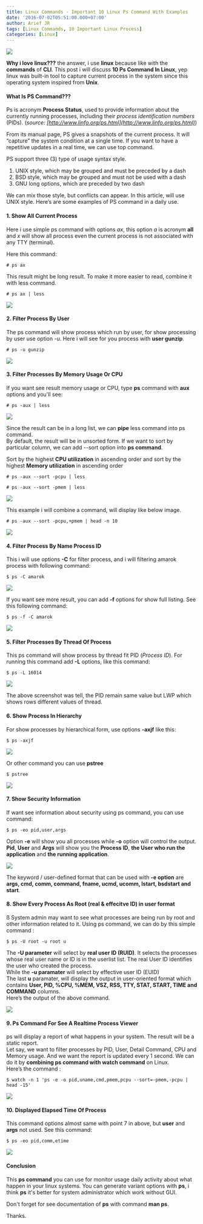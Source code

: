 ```yaml
---
title: Linux Commands - Important 10 Linux Ps Command With Examples
date: '2016-07-02T05:51:00.000+07:00'
author: Arief JR
tags: [Linux Commands, 10 Important Linux Process]
categories: [Linux]
---
```


![](https://4.bp.blogspot.com/-xFFG276mI84/V3MKs_F1YsI/AAAAAAAADew/1uew6pPXmYYGUqjmvNAOscB15MKqzBvGwCLcB/s1600/image4195.png)

**Why i love linux???** the answer, i use **linux** because like with the **commands** of **CLI**. This post i will discuss **10 Ps Command In Linux**, yep linux was built-in tool to capture current process in the system since this operating system inspired from **Unix**.

#### What Is PS Command???

Ps is acronym **Process Status**, used to provide information about the currently running processes, including their _process identification numbers_ (PIDs). (_source: [http://www.linfo.org/ps.html](http://www.linfo.org/ps.html)_)  

From its manual page, PS gives a snapshots of the current process. It will “capture” the system condition at a single time. If you want to have a repetitive updates in a real time, we can use top command.  

PS support three (3) type of usage syntax style.  

1. UNIX style, which may be grouped and must be preceded by a dash  
2. BSD style, which may be grouped and must not be used with a dash  
3. GNU long options, which are preceded by two dash  

We can mix those style, but conflicts can appear. In this article, will use UNIX style. Here’s are some examples of PS command in a daily use.

#### 1. Show All Current Process

Here i use simple ps command with options _ax_, this option _a_ is acronym **all** and _x_ will show all process even the current process is not associated with any TTY (terminal).  

Here this command:  

```
# ps ax
```

This result might be long result. To make it more easier to read, combine it with less command.  

```
# ps ax | less
```

![](https://3.bp.blogspot.com/-Ka6cnxQRXtQ/V3MQzXXW6mI/AAAAAAAADfA/BAtCY0BBEaA4qRw-KqG5R5yhOp60AVmtQCLcB/s1600/Screenshot_20160629_070431.png)

#### 2. Filter Process By User

The ps command will show process which run by user, for show processing by user use option _-u_. Here i will see for you process with **user gunzip**.  

```
# ps -u gunzip 
```

![](https://1.bp.blogspot.com/-lmtZ4JKfpBo/V3MR0J_Dq_I/AAAAAAAADfM/tC08KlKpGnwiwivXy3kG7-UOB9v_Juy1ACLcB/s1600/Screenshot_20160629_070823.png)

#### 3. Filter Processes By Memory Usage Or CPU

If you want see result memory usage or CPU, type **ps** command with **aux** options and you'll see:

```
# ps -aux | less 
```

![](https://3.bp.blogspot.com/-BmDcQFpGOOk/V3P633xEv3I/AAAAAAAADfc/zPyTCGyA-1Ivgyq9fHyHgwV9654ndJllgCLcB/s1600/Screenshot_20160629_234058.png)

Since the result can be in a long list, we can **pipe** less command into ps command.  
By default, the result will be in unsorted form. If we want to sort by particular column, we can add --sort option into **ps command**.  

Sort by the highest **CPU utilization** in ascending order and sort by the highest **Memory utilization** in ascending order  

```
# ps -aux --sort -pcpu | less

# ps -aux --sort -pmem | less 
```

![](https://3.bp.blogspot.com/-71HsIvQ4n6w/V3SbzSIEeqI/AAAAAAAADf0/uC7XGDPR_9cM2mWCs1vkSSWGApfGNUpdgCLcB/s1600/Screenshot_20160630_055459.png)

This example i will combine a command, will display like below image.  

```
# ps -aux --sort -pcpu,+pmem | head -n 10
```

![](https://2.bp.blogspot.com/-pnmN2JthLSk/V3SbyGs4sGI/AAAAAAAADfs/hh3UYQI9jA83cy1ly1ghBCcbzyDoe7b3QCLcB/s1600/Screenshot_20160630_055544.png)

#### 4. Filter Process By Name Process ID

This i will use options **-C** for filter process, and i will filtering amarok process with following command:  

```
$ ps -C amarok
```

![](https://3.bp.blogspot.com/-rAz3lrl3cWk/V3bo80fS9rI/AAAAAAAADhc/_onY5xiSzbIm98xnrq0Et_2qAV7sMFEbgCLcB/s1600/Screenshot_20160702_050327.png)

If you want see more result, you can add **-f** options for show full listing. See this following command:  

```
$ ps -f -C amarok
```

![](https://4.bp.blogspot.com/-7dCYoMkCuVM/V3bpvfEOCsI/AAAAAAAADhk/sm3RQUroSlMPjUacqrdn97xbHtX9XvoPACLcB/s1600/Screenshot_20160702_050708.png)

#### 5. Filter Processes By Thread Of Process

This ps command will show process by thread fit PID (_Process ID_). For running this command add **-L** options, like this command:  

```
$ ps -L 16014
```

![](https://4.bp.blogspot.com/-y1BFvsqlG_Y/V3brZr83PfI/AAAAAAAADhw/oAIrc-B3BYgTj0ZEFARQ-WQKwULGse_oACLcB/s1600/Screenshot_20160702_051337.png)

The above screenshot was tell, the PID remain same value but LWP which shows rows different values of thread.

#### 6. Show Process In Hierarchy

For show processes by hierarchical form, use options **-axjf** like this:  

```
$ ps -axjf
```

![](https://1.bp.blogspot.com/-7_QYz2O7NGo/V3bslO6rviI/AAAAAAAADh8/hWbP2ofV6gwtr6OyPy5Lgf-xbkuE3vpfACLcB/s1600/Screenshot_20160702_051909.png)

Or other command you can use **pstree**

```
$ pstree
```

![](https://4.bp.blogspot.com/-IuuStiVCb0w/V3btKkPsdJI/AAAAAAAADiE/yxc0eIPVCrcP6RusnukyHFbdoB_TzsigACLcB/s1600/Screenshot_20160702_052146.png)

#### 7. Show Security Information

If want see information about security using ps command, you can use command:  

```
$ ps -eo pid,user,args
```

Option **-e** will show you all processes while **-o** option will control the output. **Pid**, **User** and **Args** will show you the **Process ID**, **the User who run the application** and **the running application**.

![](https://2.bp.blogspot.com/-aRmbCrZegpQ/V3bud37WrFI/AAAAAAAADiQ/_SW2jfvEMp0MAIXlNHE7J6W7PovMFatTQCLcB/s1600/Screenshot_20160702_052608.png)

The keyword / user-defined format that can be used with **-e option** are **args, cmd, comm, command, fname, ucmd, ucomm, lstart, bsdstart and start**.

#### 8. Show Every Process As Root (real & effecitve ID) in user format
ß
System admin may want to see what processes are being run by root and other information related to it. Using ps command, we can do by this simple command :  

```
$ ps -U root -u root u
```

The **-U parameter** will select by **real user ID (RUID)**. It selects the processes whose real user name or ID is in the userlist list. The real User ID identifies the user who created the process.  
While the **-u paramater** will select by effective user ID (EUID)  
The last **u** paramater, will display the output in user-oriented format which contains **User, PID, %CPU, %MEM, VSZ, RSS, TTY, STAT, START, TIME and COMMAND** columns.  
Here’s the output of the above command.

![](https://1.bp.blogspot.com/-OJ85ov1sdyQ/V3bvTxrxHnI/AAAAAAAADic/viDXP9Q50q4m9mafJQxLIFaRrMAj1LacACLcB/s1600/Screenshot_20160702_053054.png)

#### 9. Ps Command For See A Realtime Process Viewer

ps will display a report of what happens in your system. The result will be a static report.  
Let say, we want to filter processes by PID, User, Detail Command, CPU and Memory usage. And we want the report is updated every 1 second. We can do it by **combining ps command with watch command** on Linux.  
Here’s the command :  

```
$ watch -n 1 'ps -e -o pid,uname,cmd,pmem,pcpu --sort=-pmem,-pcpu | head -15'
```

![](https://1.bp.blogspot.com/-9PLS7jxBT4g/V3bxukeif-I/AAAAAAAADio/ibSEJ7nTcxI0vpc5XY5Ny2bZuOZO9-0GQCLcB/s1600/Screenshot_20160702_053847.png)

#### 10. Displayed Elapsed Time Of Process

This command options almost same with point 7 in above, but **user** and **args** not used. See this command:  

```
$ ps -eo pid,comm,etime
```

![](https://4.bp.blogspot.com/-XaXOGfhQKME/V3by5fJGrbI/AAAAAAAADiw/slW24sJFYaUBdn84Tnte7HCSprkjR6FzgCLcB/s1600/Screenshot_20160702_054549.png)

#### Conclusion

This **ps command** you can use for monitor usage daily activity about what happen in your linux systems. You can generate variant options with **ps**, i think **ps** it's better for system administrator which work without GUI.  

Don't forget for see documentation of **ps** with command **man ps**.  

Thanks.